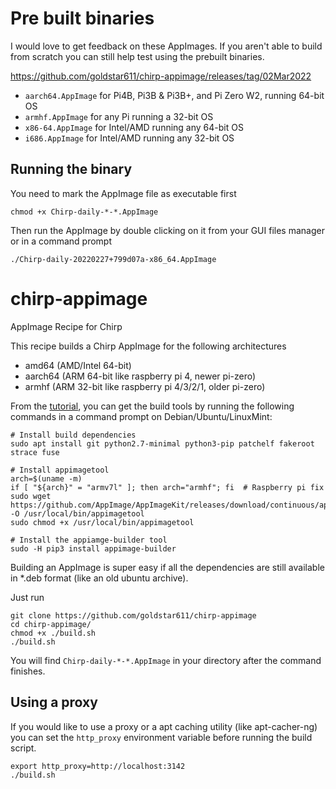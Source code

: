 
# Pre built binaries
I would love to get feedback on these AppImages. If you aren't able to build from scratch you can still help test using the prebuilt binaries.

https://github.com/goldstar611/chirp-appimage/releases/tag/02Mar2022

- `aarch64.AppImage` for Pi4B, Pi3B & Pi3B+, and Pi Zero W2, running 64-bit OS
- `armhf.AppImage` for any Pi running a 32-bit OS
- `x86-64.AppImage` for Intel/AMD running any 64-bit OS
- `i686.AppImage` for Intel/AMD running any 32-bit OS

## Running the binary
You need to mark the AppImage file as executable first
```
chmod +x Chirp-daily-*-*.AppImage
```
Then run the AppImage by double clicking on it from your GUI files manager or in a command prompt
```
./Chirp-daily-20220227+799d07a-x86_64.AppImage
```

# chirp-appimage
AppImage Recipe for Chirp

This recipe builds a Chirp AppImage for the following architectures
- amd64 (AMD/Intel 64-bit)
- aarch64 (ARM 64-bit like raspberry pi 4, newer pi-zero)
- armhf (ARM 32-bit like raspberry pi 4/3/2/1, older pi-zero)

From the [tutorial](https://appimage-builder.readthedocs.io/en/latest/intro/install.html), 
you can get the build tools by running the following commands in a command prompt on Debian/Ubuntu/LinuxMint:
```
# Install build dependencies
sudo apt install git python2.7-minimal python3-pip patchelf fakeroot strace fuse

# Install appimagetool
arch=$(uname -m)
if [ "${arch}" = "armv7l" ]; then arch="armhf"; fi  # Raspberry pi fix
sudo wget https://github.com/AppImage/AppImageKit/releases/download/continuous/appimagetool-${arch}.AppImage -O /usr/local/bin/appimagetool
sudo chmod +x /usr/local/bin/appimagetool

# Install the appiamge-builder tool
sudo -H pip3 install appimage-builder
```

Building an AppImage is super easy if all the dependencies are still available in \*.deb format (like an old ubuntu archive).

Just run 
```
git clone https://github.com/goldstar611/chirp-appimage
cd chirp-appimage/
chmod +x ./build.sh
./build.sh
```

You will find `Chirp-daily-*-*.AppImage` in your directory after the command finishes.

## Using a proxy
If you would like to use a proxy or a apt caching utility (like apt-cacher-ng) you can set the `http_proxy` environment variable before running the build script.
```
export http_proxy=http://localhost:3142
./build.sh
```
